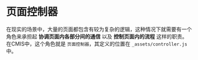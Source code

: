 # 页面控制器

在现实的场景中，大量的页面都包含有较为复杂的逻辑，这种情况下就需要有一个角色来承担起 **协调页面内各部分间的通信** 以及 **控制页面内的流程** 这样的职责。在CMIS中，这个角色就是 ```页面控制器```，其定义的位置在 ```_assets/controller.js``` 中。
